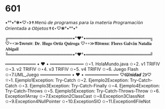 # 601


•°°•°❃•♡⋆》✝𝘔𝘦𝘯ú 𝘥𝘦 𝘱𝘳𝘰𝘨𝘳𝘢𝘮𝘢𝘴 𝘱𝘢𝘳𝘢 𝘭𝘢 𝘮𝘢𝘵𝘦𝘳𝘪𝘢 𝘗𝘳𝘰𝘨𝘳𝘢𝘮𝘢𝘤𝘪ó𝘯 𝘖𝘳𝘪𝘦𝘯𝘵𝘢𝘥𝘢 𝘢 𝘖𝘣𝘫𝘦𝘵𝘰𝘴✝《⋆♡❃°•°°•°

╔═════════════════════•°♥°•═════════════════════╗
    ♡◦◦≫𝕯𝖔𝖈𝖊𝖓𝖙𝖊: 𝐃𝐫. 𝐇𝐮𝐠𝐨 𝐎𝐫𝐭𝐢𝐳 𝐐𝐮𝐢𝐫𝐨𝐠𝐚
    ♡◦◦≫𝕬𝖑𝖚𝖒𝖓𝖆: 𝐅𝐥𝐨𝐫𝐞𝐬 𝐆𝐚𝐥𝐯á𝐧 𝐍𝐚𝐭𝐚𝐥𝐢𝐚 𝐀𝐛𝐢𝐠𝐚𝐢𝐥
╚═════════════════════•°♥°•═════════════════════╝
	
══════════ • ♥ • ═══════════
✩⋆1. HolaMundo.java
✩⋆2. v1 TRIFIV
✩⋆3. v2 TRIFIV
✩⋆4. v3 TRIFIV
✩⋆5. v4 TRIFIV
✩⋆6. Juego Flash
✩⋆7.UML_Juego
══════════ • ♥ • ═══════════
♡《𝑼𝒏𝒊𝒅𝒂𝒅 2》♡
✩⋆1. Ejemplo1Exception: Try-Catch
✩⋆2. Ejemplo2Exception: Try-Catch-Catch
✩⋆3. Ejemplo3Exception: Try-Catch-Finally
✩⋆4. Ejemplo4Exception: Try-Catch-Throws
✩⋆5. Ejemplo5Exception: Try-Catch-Throws-Throw
✩⋆6. Exception1Array
✩⋆7.Exception2ClassCast
✩⋆8.Exception3ClassNot
✩⋆9.Exception4NullPointer
✩⋆10.Exception5IO
✩⋆11.Exception6FileNot